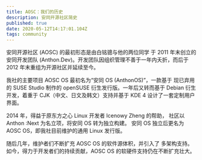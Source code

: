 ```yaml
---
title: AOSC：我们的历史
description: 安同开源社区简史
published: true
date: 2020-05-12T14:17:01.104Z
tags: community
---
```


安同开源社区 (AOSC) 的最初形态是由白铭骢与他的两位同学 于 2011 年末创立的安同开发团队 (Anthon.Dev)。开发团队因组织管理不善于一年内夭折，而后于 2012 年末重组为开源社区并延续至今。

我社的主要项目 AOSC OS 最初名为“安同 OS (AnthonOS)”，一款基于 现已弃用的 SUSE Studio 制作的 openSUSE 衍生发行版。一年后又转而基于 Debian 衍生开发，着重于 CJK（中文、日文及韩文）支持并基于 KDE 4 设计了一套定制用户界面。

2014 年，得益于原东方之心 Linux 开发者 Icenowy Zheng 的帮助， 社区以 Anthon :Next 为名立项，将安同 OS 转为独立构建。 安同 OS 独立后更名为 AOSC OS，即我社目前维护的通用 Linux 发行版。

随后几年，维护者们不断扩充 AOSC OS 的软件源体积，并引入了 多架构支持。如今，得力于开发者们的持续贡献，AOSC OS 的软硬件支持仍在不断扩充壮大。 